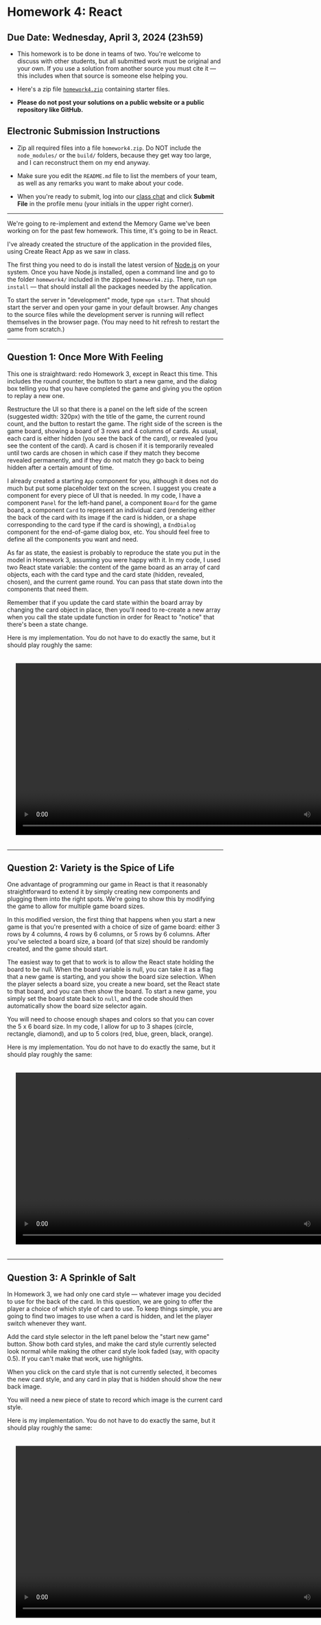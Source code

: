 <script>
  document.title = 'Homework 4 - Web Dev SP24'
</script>

# Homework 4: React


## Due Date: Wednesday, April 3, 2024 (23h59)


- This homework is to be done in teams of two. You're welcome to
discuss with other students, but all submitted work must be original
and your own. If you use a solution from another source you must cite
it &mdash; this includes when that source is someone else helping you.

- Here's a zip file [`homework4.zip`](homework4.zip) containing starter files.

- **Please do not post your solutions on a public website or a public repository like GitHub.**


## Electronic Submission Instructions

- Zip all required files into a file `homework4.zip`. Do NOT include the `node_modules/` or the `build/` folders, because they get way too large, and I can reconstruct them on my end anyway.

- Make sure you edit the `README.md` file to list the members of your team, as well as any remarks you
  want to make about your code.

- When you're ready to submit, log into our [class chat](https://chat.rpucella.net)
and click **Submit File** in the profile menu (your initials in the upper right corner).

***

We're going to re-implement and extend the Memory Game we've been working on for the past few
homework. This time, it's going to be in React.

I've already created the structure of the application in the provided files, using
Create React App as we saw in class.

The first thing you need to do is install the latest version of [Node.js](https://nodejs.org/) on
your system. Once you have Node.js installed, open a command line and go to the folder `homework4/`
included in the zipped `homework4.zip`. There, run `npm install` — that should install all the
packages needed by the application. 

To start the server in "development" mode, type `npm start`.  That should start the server and open
your game in your default browser. Any changes to the source files while the development server is
running will reflect themselves in the browser page. (You may need to hit refresh to restart the
game from scratch.)


***

## Question 1: Once More With Feeling

This one is straightward: redo Homework 3, except in React this time. This includes the round
counter, the button to start a new game, and the dialog box telling you that you have
completed the game and giving you the option to replay a new one.

Restructure the UI so that there is a panel on the left side of the screen (suggested width: 320px)
with the title of the game, the current round count, and the button to restart the game. The right
side of the screen is the game board, showing a board of 3 rows and 4 columns of cards. As usual,
each card is either hidden (you see the back of the card), or revealed (you see the content of the
card). A card is chosen if it is temporarily revealed until two cards are chosen in which case if
they match they become revealed permanently, and if they do not match they go back to being hidden
after a certain amount of time.

I already created a starting `App` component for you, although it does not do much but put some
placeholder text on the screen. I suggest you create a component for every piece of UI that is
needed. In my code, I have a component `Panel` for the left-hand panel, a component `Board` for the
game board, a component `Card` to represent an individual card (rendering either the back of the
card with its image if the card is hidden, or a shape corresponding to the card type if the card is
showing), a `EndDialog` component for the end-of-game dialog box, etc. You should feel
free to define all the components you want and need.

As far as state, the easiest is probably to reproduce the state you put in the model in Homework 3,
assuming you were happy with it. In my code, I used two React state variable: the content of the
game board as an array of card objects, each with the card type and the card state (hidden,
revealed, chosen), and the current game round. You can pass that state down into the components that
need them.

Remember that if you update the card state within the board array by changing the card object in
place, then you'll need to re-create a new array when you call the state update function in order
for React to "notice" that there's been a state change.

Here is my implementation. You do not have to do exactly the same, but it should play roughly the same:

<center style="padding: 20px;">
<video width="800" controls>
  <source src="question1.mp4" type="video/mp4">
Your browser does not support the video tag.
</video>
</center>


***

## Question 2: Variety is the Spice of Life

One advantage of programming our game in React is that it reasonably straightforward to extend it
by simply creating new components and plugging them into the right spots. We're going to show this
by modifying the game to allow for multiple game board sizes.

In this modified version, the first thing that happens when you start a new game is that
you're presented with a choice of size of game board: either 3 rows by 4 columns, 4 rows by 6
columns, or 5 rows by 6 columns. After you've selected a board size, a board (of that size) should
be randomly created, and the game should start.

The easiest way to get that to work is to allow the React state holding the board to be null. When the board variable is null, you can take it as a flag that a new game is starting, and you show the board
size selection. When the player selects a board size, you create a new board, set the React state to
that board, and you can then show the board. To start a new game, you simply set the board state
back to `null`, and the code should then automatically show the board size selector again.

You will need to choose enough shapes and colors so that you can cover the 5 x 6 board size. In my
code, I allow for up to 3 shapes (circle, rectangle, diamond), and up to 5 colors (red, blue, green,
black, orange).

Here is my implementation. You do not have to do exactly the same, but it should play roughly the same:

<center style="padding: 20px;">
<video width="800" controls>
  <source src="question2.mp4" type="video/mp4">
Your browser does not support the video tag.
</video>
</center>



***

## Question 3: A Sprinkle of Salt


In Homework 3, we had only one card style — whatever image you decided to use for the back of the card. In this question, we are going to offer the player a choice of which style of card to use. To keep things simple, you are going to find two images to use when a card is hidden, and let the player switch whenever they want.

Add the card style selector in the left panel below the "start new game" button. Show both card styles, and make the card style currently selected look normal while making the other card style look faded (say, with opacity 0.5). If you can't make that work, use highlights. 

When you click on the card style that is not currently selected, it becomes the new card style, and
any card in play that is hidden should show the new back image.

You will need a new piece of state to record which image is the current card style.

Here is my implementation. You do not have to do exactly the same, but it should play roughly the same:

<center style="padding: 20px;">
<video width="800" controls>
  <source src="question3.mp4" type="video/mp4">
Your browser does not support the video tag.
</video>
</center>


